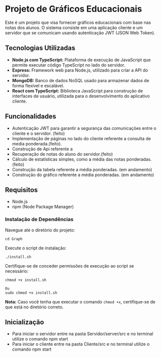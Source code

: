 # Projeto de Gráficos Educacionais

Este é um projeto que visa fornecer gráficos educacionais com base nas notas dos alunos. O sistema consiste em uma aplicação cliente e um servidor que se comunicam usando autenticação JWT (JSON Web Token).

## Tecnologias Utilizadas

- **Node.js com TypeScript:** Plataforma de execução de JavaScript que permite executar código TypeScript no lado do servidor.
- **Express:** Framework web para Node.js, utilizado para criar a API do servidor.
- **MongoDB:** Banco de dados NoSQL usado para armazenar dados de forma flexível e escalável.
- **React com TypeScript:** Biblioteca JavaScript para construção de interfaces de usuário, utilizada para o desenvolvimento do aplicativo cliente.

## Funcionalidades

- Autenticação JWT para garantir a segurança das comunicações entre o cliente e o servidor. (feito)
- Implementação de páginas no lado do cliente referente a consulta de media ponderada.(feito).
- Construção de Api referente a 
- Recuperação de notas do aluno do servidor.(feito)
- Cálculo de estatísticas simples, como a média das notas ponderadas. (feito)
- Construção da tabela referente a média ponderadas. (em andamento)
- Construção do gráfico referente a média ponderadas. (em andamento) 

## Requisitos

- Node.js
- npm (Node Package Manager)

### Instalação de Dependências

Navegue até o diretório do projeto:

    
    cd Graph
    

Execute o script de instalação:

    
    ./install.sh
    

Certifique-se de conceder permissões de execução ao script se necessário:

    
    chmod +x install.sh 

    Ou
    sudo chmod +x install.sh


   **Nota:** Caso você tenha que executar o comando `chmod +x`, certifique-se de que está no diretório correto.

## Inicialização
- Para iniciar o servidor entre na pasta Servidor/server/src e no terminal utilize o comando npm start
- Para iniciar o cliente entre na pasta Cliente/src e no terminal utilize o comando npm start

